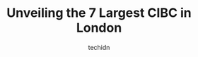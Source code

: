 ---
layout: ampstory
image: https://i0.wp.com/www.auto.or.id/wp-content/uploads/2023/06/cibc-branch-with-atm-0-london-1686323817.jpeg?resize=640,853
author: techidn
featured: false
description: London, Ontario, Canada is a haven for CIBC enthusiasts, boasting an impressive array of 7 top-notch establishments. Whether youre a seasoned connoisseur or simply curious to explore the be
title: Unveiling the 7 Largest CIBC in London
cover:
   title: Unveiling the 7 Largest CIBC in London
   subtitle: AUTO.OR.ID
   background: https://www.auto.or.id/wp-content/uploads/2023/06/cibc-branch-with-atm-0-london-1686323817.jpeg

pages: 
 - layout: thirds
   top: <h1>#1 CIBC Branch (Cash at ATM only)</h1>
   bottom: "<p>The manager at this branch is amazingly kind and helpful on several occasions that I visited. Kamila who is an advisor was also very helful and kind. Thank you for your w</p>"
   background: https://www.auto.or.id/wp-content/uploads/2023/06/cibc-branch-with-atm-1-london-1686323819.jpeg
   backgroundblur: true
 - layout: thirds
   top: <h1>#2 CIBC Branch with ATM</h1>
   bottom: "<p>13211 Ilderton Rd, Ilderton, ON N0M 2A0, Canada</p>"
   background: https://www.auto.or.id/wp-content/uploads/2023/06/cibc-branch-with-atm-2-london-1686323819.jpeg
   cta:
      link: https://www.auto.or.id/unveiling-the-7-largest-cibc-in-london/
      text: Unveiling the 7 Largest CIBC in London
 - layout: thirds
   top: <h1>#3 CIBC Financial Advisor - John Lind</h1>
   bottom: "<p>1105 Wellington Rd Unit 101a, London, ON N6E 1V4, Canada</p>"
   background: https://images.unsplash.com/photo-1582834202430-ddcd18987a61?ixlib=rb-4.0.3&ixid=MnwxMjA3fDB8MHxwaG90by1wYWdlfHx8fGVufDB8fHx8&auto=format&fit=crop&w=640&h=853&q=80
   cta:
      link: https://www.auto.or.id/unveiling-the-7-largest-cibc-in-london/
      text: Unveiling the 7 Largest CIBC in London
 - layout: thirds
   top: <h1>#4 CIBC Branch with ATM</h1>
   bottom: "<p>97 Fanshawe Park Rd E, London, ON N5X 2S7, Canada</p>"
   background: https://images.unsplash.com/photo-1508051258-1607bf9363da?ixlib=rb-4.0.3&ixid=MnwxMjA3fDB8MHxwaG90by1wYWdlfHx8fGVufDB8fHx8&auto=format&fit=crop&w=640&h=853&q=80
   cta:
      link: https://www.auto.or.id/unveiling-the-7-largest-cibc-in-london/
      text: Unveiling the 7 Largest CIBC in London
 - layout: thirds
   top: <h1>#5 CIBC Branch with ATM</h1>
   bottom: "<p>380 Clarke Rd, London, ON N5W 6E7, Canada</p>"
   background: https://images.unsplash.com/photo-1596179570006-e6b11fac059b?ixlib=rb-4.0.3&ixid=MnwxMjA3fDB8MHxwaG90by1wYWdlfHx8fGVufDB8fHx8&auto=format&fit=crop&w=640&h=853&q=80
   cta:
      link: https://www.auto.or.id/unveiling-the-7-largest-cibc-in-london/
      text: Unveiling the 7 Largest CIBC in London
 - layout: thirds
   top: <h1>#6 CIBC Branch with ATM</h1>
   bottom: "<p>355 Wellington St Unit 117, London, ON N6A 3N7, Canada</p>"
   background: https://images.unsplash.com/photo-1653047256226-5abbfa82f1d7?ixlib=rb-4.0.3&ixid=MnwxMjA3fDB8MHxwaG90by1wYWdlfHx8fGVufDB8fHx8&auto=format&fit=crop&w=640&h=853&q=80
   cta:
      link: https://www.auto.or.id/unveiling-the-7-largest-cibc-in-london/
      text: Unveiling the 7 Largest CIBC in London
 - layout: thirds
   top: <h1>#7 CIBC Branch with ATM</h1>
   bottom: "<p>1105 Wellington Rd Unit 101a, London, ON N6E 1V4, Canada</p>"
   background: https://images.unsplash.com/photo-1492144534655-ae79c964c9d7?ixlib=rb-4.0.3&ixid=MnwxMjA3fDB8MHxwaG90by1wYWdlfHx8fGVufDB8fHx8&auto=format&fit=crop&w=640&h=853&q=80
   cta:
      link: https://www.auto.or.id/unveiling-the-7-largest-cibc-in-london/
      text: Unveiling the 7 Largest CIBC in London
 - layout: thirds
   middle: Continue reading...
   background: https://images.unsplash.com/photo-1608315397378-2c9895eade16?ixlib=rb-4.0.3&ixid=MnwxMjA3fDB8MHxwaG90by1wYWdlfHx8fGVufDB8fHx8&auto=format&fit=crop&w=640&h=853&q=80
   cta:
      link: https://www.auto.or.id/unveiling-the-7-largest-cibc-in-london/
      text: Unveiling the 7 Largest CIBC in London

---